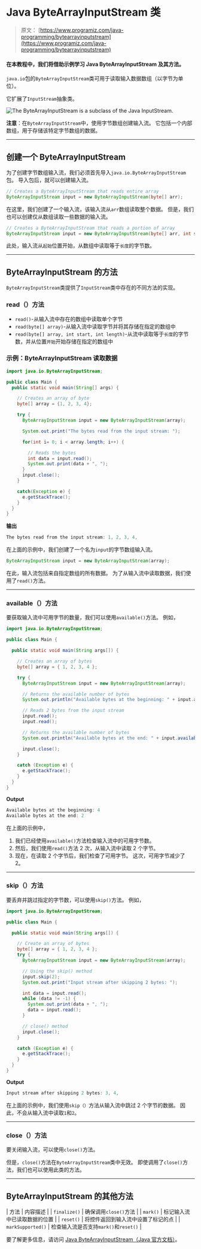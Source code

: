 # Java ByteArrayInputStream 类

> 原文： [https://www.programiz.com/java-programming/bytearrayinputstream](https://www.programiz.com/java-programming/bytearrayinputstream)

#### 在本教程中，我们将借助示例学习 Java ByteArrayInputStream 及其方法。

`java.io`包的`ByteArrayInputStream`类可用于读取输入数据数组（以字节为单位）。

它扩展了`InputStream`抽象类。

![The ByteArrayInputStream is a subclass of the Java InputStream.](img/29d9e5612d92448835d5bf1ddfaa8cae.png "Java ByteArrayInputStream Class")

**注意**：在`ByteArrayInputStream`中，使用字节数组创建输入流。 它包括一个内部数组，用于存储该特定字节数组的数据。

* * *

## 创建一个 ByteArrayInputStream

为了创建字节数组输入流，我们必须首先导入`java.io.ByteArrayInputStream`包。 导入包后，就可以创建输入流。

```java
// Creates a ByteArrayInputStream that reads entire array
ByteArrayInputStream input = new ByteArrayInputStream(byte[] arr); 
```

在这里，我们创建了一个输入流，该输入流从`arr`数组读取整个数据。 但是，我们也可以创建仅从数组读取一些数据的输入流。

```java
// Creates a ByteArrayInputStream that reads a portion of array
ByteArrayInputStream input = new ByteArrayInputStream(byte[] arr, int start, int length); 
```

此处，输入流从`起始`位置开始，从数组中读取等于`长度`的字节数。

* * *

## ByteArrayInputStream 的方法

`ByteArrayInputStream`类提供了`InputStream`类中存在的不同方法的实现。

### read（）方法

*   `read()`-从输入流中存在的数组中读取单个字节
*   `read(byte[] array)`-从输入流中读取字节并将其存储在指定的数组中
*   `read(byte[] array, int start, int length)`-从流中读取等于`长度`的字节数，并从位置`开始`开始存储在指定的数组中

### 示例：ByteArrayInputStream 读取数据

```java
import java.io.ByteArrayInputStream;

public class Main {
  public static void main(String[] args) {

    // Creates an array of byte
    byte[] array = {1, 2, 3, 4};

    try {
      ByteArrayInputStream input = new ByteArrayInputStream(array);

      System.out.print("The bytes read from the input stream: ");

      for(int i= 0; i < array.length; i++) {

        // Reads the bytes
        int data = input.read();
        System.out.print(data + ", ");
      }
      input.close();
    }

    catch(Exception e) {
      e.getStackTrace();
    }
  }
} 
```

**输出**

```java
The bytes read from the input stream: 1, 2, 3, 4, 
```

在上面的示例中，我们创建了一个名为`input`的字节数组输入流。

```java
ByteArrayInputStream input = new ByteArrayInputStream(array); 
```

在此，输入流包括来自指定数组的所有数据。 为了从输入流中读取数据，我们使用了`read()`方法。

* * *

### available（）方法

要获取输入流中可用字节的数量，我们可以使用`available()`方法。 例如，

```java
import java.io.ByteArrayInputStream;

public class Main {

  public static void main(String args[]) {

    // Creates an array of bytes
    byte[] array = { 1, 2, 3, 4 };

    try {
      ByteArrayInputStream input = new ByteArrayInputStream(array);

      // Returns the available number of bytes
      System.out.println("Available bytes at the beginning: " + input.available());

      // Reads 2 bytes from the input stream
      input.read();
      input.read();

      // Returns the available number of bytes
      System.out.println("Available bytes at the end: " + input.available());

      input.close();
    }

    catch (Exception e) {
      e.getStackTrace();
    }
  }
} 
```

**Output**

```java
Available bytes at the beginning: 4
Available bytes at the end: 2 
```

在上面的示例中，

1.  我们已经使用`available()`方法检查输入流中的可用字节数。
2.  然后，我们使用`read()`方法 2 次，从输入流中读取 2 个字节。
3.  现在，在读取 2 个字节后，我们检查了可用字节。 这次，可用字节减少了 2。

* * *

### skip（）方法

要丢弃并跳过指定的字节数，可以使用`skip()`方法。 例如，

```java
import java.io.ByteArrayInputStream;

public class Main {

  public static void main(String args[]) {

    // Create an array of bytes
    byte[] array = { 1, 2, 3, 4 };
    try {
      ByteArrayInputStream input = new ByteArrayInputStream(array);

      // Using the skip() method
      input.skip(2);
      System.out.print("Input stream after skipping 2 bytes: ");

      int data = input.read();
      while (data != -1) {
        System.out.print(data + ", ");
        data = input.read();
      }

      // close() method
      input.close();
    }

    catch (Exception e) {
      e.getStackTrace();
    }
  }
} 
```

**Output**

```java
Input stream after skipping 2 bytes: 3, 4, 
```

在上面的示例中，我们使用`skip（）`方法从输入流中跳过 2 个字节的数据。 因此，不会从输入流中读取`1`和`2`。

* * *

### close（）方法

要关闭输入流，可以使用`close()`方法。

但是，`close()`方法在`ByteArrayInputStream`类中无效。 即使调用了`close()`方法，我们也可以使用此类的方法。

* * *

## ByteArrayInputStream 的其他方法

| 方法 | 内容描述 |
| `finalize()` | 确保调用`close()`方法 |
| `mark()` | 标记输入流中已读取数据的位置 |
| `reset()` | 将控件返回到输入流中设置了标记的点 |
| `markSupported()` | 检查输入流是否支持`mark()`和`reset()` |

要了解更多信息，请访问 [Java ByteArrayInputStream（Java 官方文档）](https://docs.oracle.com/javase/7/docs/api/java/io/ByteArrayInputStream.html "Java ByteArrayInputStream (official Java documentation)")。